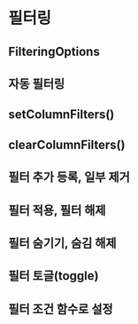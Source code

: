 # 필터링


## FilteringOptions 


## 자동 필터링


## setColumnFilters()


## clearColumnFilters()


## 필터 추가 등록, 일부 제거


## 필터 적용, 필터 해제


## 필터 숨기기, 숨김 해제


## 필터 토글(toggle)


## 필터 조건 함수로 설정